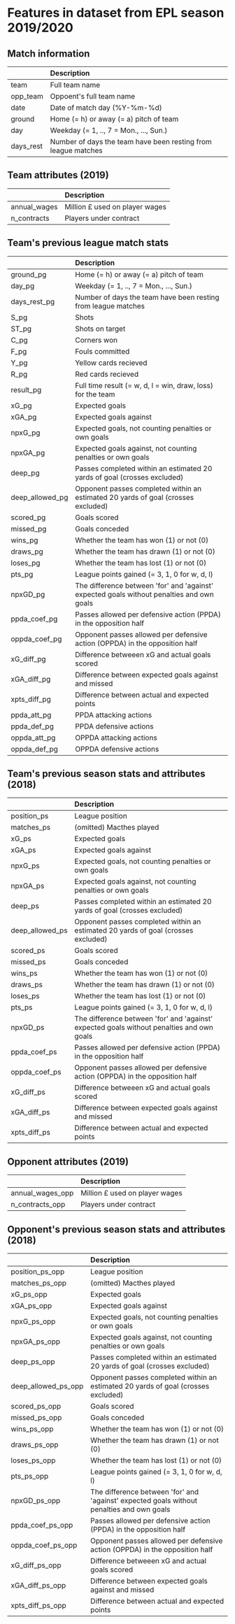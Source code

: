 # Features in dataset from EPL season 2019/2020

## Match information
|           | Description                                                   |
|:----------|:--------------------------------------------------------------|
| team      | Full team name                                                |
| opp_team  | Oppoent's full team name                                      |
| date      | Date of match day (%Y-%m-%d)                                  |
| ground    | Home (= h) or away (= a) pitch of team                        |
| day       | Weekday (= 1, .., 7 = Mon., ..., Sun.)                        |
| days_rest | Number of days the team have been resting from league matches |
## Team attributes (2019)
|              | Description                    |
|:-------------|:-------------------------------|
| annual_wages | Million £ used on player wages |
| n_contracts  | Players under contract         |
## Team's previous league match stats
|                 | Description                                                                               |
|:----------------|:------------------------------------------------------------------------------------------|
| ground_pg       | Home (= h) or away (= a) pitch of team                                                    |
| day_pg          | Weekday (= 1, .., 7 = Mon., ..., Sun.)                                                    |
| days_rest_pg    | Number of days the team have been resting from league matches                             |
| S_pg            | Shots                                                                                     |
| ST_pg           | Shots on target                                                                           |
| C_pg            | Corners won                                                                               |
| F_pg            | Fouls committed                                                                           |
| Y_pg            | Yellow cards recieved                                                                     |
| R_pg            | Red cards recieved                                                                        |
| result_pg       | Full time result (= w, d, l = win, draw, loss) for the team                               |
| xG_pg           | Expected goals                                                                            |
| xGA_pg          | Expected goals against                                                                    |
| npxG_pg         | Expected goals, not counting penalties or own goals                                       |
| npxGA_pg        | Expected goals against, not counting penalties or own goals                               |
| deep_pg         | Passes completed within an estimated 20 yards of goal (crosses excluded)                  |
| deep_allowed_pg | Opponent passes completed within an estimated 20 yards of goal (crosses excluded)         |
| scored_pg       | Goals scored                                                                              |
| missed_pg       | Goals conceded                                                                            |
| wins_pg         | Whether the team has won (1) or not (0)                                                   |
| draws_pg        | Whether the team has drawn (1) or not (0)                                                 |
| loses_pg        | Whether the team has lost (1) or not (0)                                                  |
| pts_pg          | League points gained (= 3, 1, 0 for w, d, l)                                              |
| npxGD_pg        | The difference between 'for' and 'against' expected goals without penalties and own goals |
| ppda_coef_pg    | Passes allowed per defensive action (PPDA) in the opposition half                         |
| oppda_coef_pg   | Opponent passes allowed per defensive action (OPPDA) in the opposition half               |
| xG_diff_pg      | Difference betweeen xG and actual goals scored                                            |
| xGA_diff_pg     | Difference between expected goals against and missed                                      |
| xpts_diff_pg    | Difference between actual and expected points                                             |
| ppda_att_pg     | PPDA attacking actions                                                                    |
| ppda_def_pg     | PPDA defensive actions                                                                    |
| oppda_att_pg    | OPPDA attacking actions                                                                   |
| oppda_def_pg    | OPPDA defensive actions                                                                   |
## Team's previous season stats and attributes (2018)
|                 | Description                                                                               |
|:----------------|:------------------------------------------------------------------------------------------|
| position_ps     | League position                                                                           |
| matches_ps      | (omitted) Macthes played                                                                  |
| xG_ps           | Expected goals                                                                            |
| xGA_ps          | Expected goals against                                                                    |
| npxG_ps         | Expected goals, not counting penalties or own goals                                       |
| npxGA_ps        | Expected goals against, not counting penalties or own goals                               |
| deep_ps         | Passes completed within an estimated 20 yards of goal (crosses excluded)                  |
| deep_allowed_ps | Opponent passes completed within an estimated 20 yards of goal (crosses excluded)         |
| scored_ps       | Goals scored                                                                              |
| missed_ps       | Goals conceded                                                                            |
| wins_ps         | Whether the team has won (1) or not (0)                                                   |
| draws_ps        | Whether the team has drawn (1) or not (0)                                                 |
| loses_ps        | Whether the team has lost (1) or not (0)                                                  |
| pts_ps          | League points gained (= 3, 1, 0 for w, d, l)                                              |
| npxGD_ps        | The difference between 'for' and 'against' expected goals without penalties and own goals |
| ppda_coef_ps    | Passes allowed per defensive action (PPDA) in the opposition half                         |
| oppda_coef_ps   | Opponent passes allowed per defensive action (OPPDA) in the opposition half               |
| xG_diff_ps      | Difference betweeen xG and actual goals scored                                            |
| xGA_diff_ps     | Difference between expected goals against and missed                                      |
| xpts_diff_ps    | Difference between actual and expected points                                             |
## Opponent attributes (2019)
|                  | Description                    |
|:-----------------|:-------------------------------|
| annual_wages_opp | Million £ used on player wages |
| n_contracts_opp  | Players under contract         |
## Opponent's previous season stats and attributes (2018)
|                     | Description                                                                               |
|:--------------------|:------------------------------------------------------------------------------------------|
| position_ps_opp     | League position                                                                           |
| matches_ps_opp      | (omitted) Macthes played                                                                  |
| xG_ps_opp           | Expected goals                                                                            |
| xGA_ps_opp          | Expected goals against                                                                    |
| npxG_ps_opp         | Expected goals, not counting penalties or own goals                                       |
| npxGA_ps_opp        | Expected goals against, not counting penalties or own goals                               |
| deep_ps_opp         | Passes completed within an estimated 20 yards of goal (crosses excluded)                  |
| deep_allowed_ps_opp | Opponent passes completed within an estimated 20 yards of goal (crosses excluded)         |
| scored_ps_opp       | Goals scored                                                                              |
| missed_ps_opp       | Goals conceded                                                                            |
| wins_ps_opp         | Whether the team has won (1) or not (0)                                                   |
| draws_ps_opp        | Whether the team has drawn (1) or not (0)                                                 |
| loses_ps_opp        | Whether the team has lost (1) or not (0)                                                  |
| pts_ps_opp          | League points gained (= 3, 1, 0 for w, d, l)                                              |
| npxGD_ps_opp        | The difference between 'for' and 'against' expected goals without penalties and own goals |
| ppda_coef_ps_opp    | Passes allowed per defensive action (PPDA) in the opposition half                         |
| oppda_coef_ps_opp   | Opponent passes allowed per defensive action (OPPDA) in the opposition half               |
| xG_diff_ps_opp      | Difference betweeen xG and actual goals scored                                            |
| xGA_diff_ps_opp     | Difference between expected goals against and missed                                      |
| xpts_diff_ps_opp    | Difference between actual and expected points                                             |
